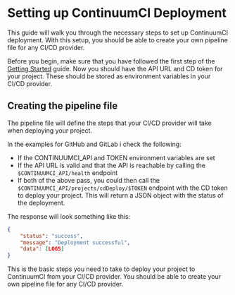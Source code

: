 # Setting up ContinuumCI Deployment

This guide will walk you through the necessary steps to set up ContinuumCI deployment. With this setup, you should be able to create your own pipeline file for any CI/CD provider.

Before you begin, make sure that you have followed the first step of the [Getting Started](./README.md) guide.
Now you should have the API URL and CD token for your project. These should be stored as environment variables in your CI/CD provider.

## Creating the pipeline file

The pipeline file will define the steps that your CI/CD provider will take when deploying your project.

In the examples for GitHub and GitLab i check the following:

-   If the CONTINUUMCI_API and TOKEN environment variables are set
-   If the API URL is valid and that the API is reachable by calling the `$CONTINUUMCI_API/health` endpoint
-   If both of the above pass, you could then call the `$CONTINUUMCI_API/projects/cdDeploy/$TOKEN` endpoint with the CD token to deploy your project. This will return a JSON object with the status of the deployment.

The response will look something like this:

```json
{
	"status": "success",
	"message": "Deployment successful",
	"data": [LOGS]
}
```

This is the basic steps you need to take to deploy your project to ContinuumCI from your CI/CD provider. You should be able to create your own pipeline file for any CI/CD provider.
